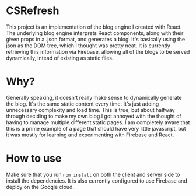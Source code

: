 # CSRefresh
This project is an implementation of the blog engine I created with React. The underlying blog engine interprets React components, along with their given props in a .json format, and generates a blog!
It's basically using the json as the DOM tree, which I thought was pretty neat. It is currently retrieving this information via Firebase, allowing all of the blogs to be served dynamically, intead of existing as static files. 

# Why? 
Generally speaking, it doesn't really make sense to dynamically generate the blog. It's the same static content every time. It's just adding unnecessary complexity and load time.
This is true, but about halfway through deciding to make my own blog I got annoyed with the thought of having to manage multiple different static pages.
I am completely aware that this is a prime example of a page that should have very little javascript, but it was mostly for learning and experimenting with Firebase and React.

# How to use 
Make sure that you run `npm install` on both the client and server side to install the dependencies. It is also currently configured to use Firebase and deploy on the Google cloud.
